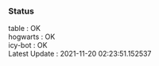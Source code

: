 ### Status


table : OK  
hogwarts : OK  
icy-bot : OK  
Latest Update : 2021-11-20 02:23:51.152537
